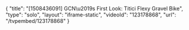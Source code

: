 {
    "title": "[1508436091] GCN\u2019s First Look: Titici Flexy Gravel Bike",
    "type": "solo",
    "layout": "iframe-static",
    "videoId": "123178868",
    "url": "\/tvpembed\/123178868"
}